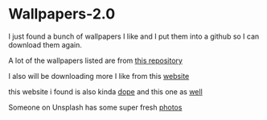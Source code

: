 # Wallpapers-2.0 

I just found a bunch of wallpapers I like and I put them into a github so I can download them again.

A lot of the wallpapers listed are from [this repository](https://github.com/ChristianChiarulli/Wallpapers)

I also will be downloading more I like from this [website](https://www.wallpaperengine.space/collections)

this website i found is also kinda [dope](https://uhdpixel.com/)
and this one as [well](https://wallhaven.cc/)

Someone on Unsplash has some super fresh [photos](https://unsplash.com/@wildhoney?utm_source=Start&utm_medium=referral&utm_campaign=api-credit
)
